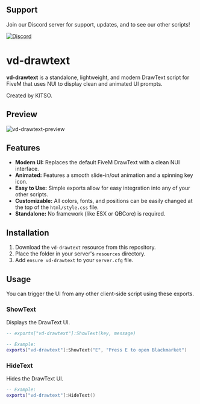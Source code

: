 ## Support

Join our Discord server for support, updates, and to see our other scripts!

[![Discord](https://img.shields.io/badge/Discord-Join_VOID_SCRIPTS-5865F2?style=for-the-badge&logo=discord)](https://discord.gg/aEK3YPwEkr)

# vd-drawtext

**vd-drawtext** is a standalone, lightweight, and modern DrawText script for FiveM that uses NUI to display clean and animated UI prompts.

Created by KITSO.

## Preview

![vd-drawtext-preview](preview.gif)

## Features

* **Modern UI:** Replaces the default FiveM DrawText with a clean NUI interface.
* **Animated:** Features a smooth slide-in/out animation and a spinning key icon.
* **Easy to Use:** Simple exports allow for easy integration into any of your other scripts.
* **Customizable:** All colors, fonts, and positions can be easily changed at the top of the `html/style.css` file.
* **Standalone:** No framework (like ESX or QBCore) is required.

## Installation

1.  Download the `vd-drawtext` resource from this repository.
2.  Place the folder in your server's `resources` directory.
3.  Add `ensure vd-drawtext` to your `server.cfg` file.

## Usage

You can trigger the UI from any other client-side script using these exports.

### ShowText
Displays the DrawText UI.

```lua
-- exports["vd-drawtext"]:ShowText(key, message)

-- Example:
exports["vd-drawtext"]:ShowText("E", "Press E to open Blackmarket")
```

### HideText
Hides the DrawText UI.

```lua
-- Example:
exports["vd-drawtext"]:HideText()

